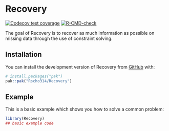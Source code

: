 
<!-- README.md is generated from README.Rmd. Please edit that file -->

# Recovery

<!-- badges: start -->

[![Codecov test
coverage](https://codecov.io/gh/Rscho314/Recovery/graph/badge.svg)](https://app.codecov.io/gh/Rscho314/Recovery)
[![R-CMD-check](https://github.com/Rscho314/Recovery/actions/workflows/R-CMD-check.yaml/badge.svg)](https://github.com/Rscho314/Recovery/actions/workflows/R-CMD-check.yaml)
<!-- badges: end -->

The goal of Recovery is to recover as much information as possible on
missing data through the use of constraint solving.

## Installation

You can install the development version of Recovery from
[GitHub](https://github.com/) with:

``` r
# install.packages("pak")
pak::pak("Rscho314/Recovery")
```

## Example

This is a basic example which shows you how to solve a common problem:

``` r
library(Recovery)
## basic example code
```
